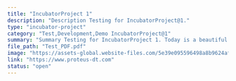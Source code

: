 ```yaml
---
title: "IncubatorProject 1"
description: "Description Testing for IncubatorProject@1."
type: "incubator-project"
category: "Test,Development,Demo IncubatorProject@1"
summary: "Summary Testing for IncubatorProject 1. Today is a beautiful day to work. Current location: Razer SEA HQ @One North. It is in the South of Singapore"
file_path: "Test_PDF.pdf"
image: "https://assets-global.website-files.com/5e39e095596498a8b9624af1/5ffca6e3e0d8ad9231cc2af6_Portfolio-course---final.png"
link: "https://www.proteus-dt.com"
status: "open"
---
```

